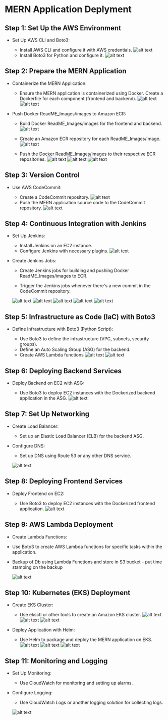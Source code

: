# MERN Application Deplyment
## Step 1: Set Up the AWS Environment

- Set Up AWS CLI and Boto3:

   - Install AWS CLI and configure it with AWS credentials.
     ![alt text](ReadME_Images/image.png)
   - Install Boto3 for Python and configure it.
     ![alt text](ReadME_Images/image-1.png)

## Step 2: Prepare the MERN Application

- Containerize the MERN Application:

   - Ensure the MERN application is containerized using Docker. Create a Dockerfile for each component (frontend and backend).
   ![alt text](ReadME_Images/image-2.png)
   ![alt text](ReadME_Images/image-3.png)

- Push Docker ReadME_Images/images to Amazon ECR:

   - Build Docker ReadME_Images/images for the frontend and backend.
     ![alt text](ReadME_Images/image-4.png)

   - Create an Amazon ECR repository for each ReadME_Images/image.
     ![alt text](ReadME_Images/image-5.png) 

   - Push the Docker ReadME_Images/images to their respective ECR repositories.
     ![alt text](ReadME_Images/image-6.png)
     ![alt text](ReadME_Images/image-7.png)
     ![alt text](ReadME_Images/image-8.png)

## Step 3: Version Control

- Use AWS CodeCommit:

   - Create a CodeCommit repository.
     ![alt text](ReadME_Images/image-9.png) 
   - Push the MERN application source code to the CodeCommit repository.
     ![alt text](ReadME_Images/image-10.png)

## Step 4: Continuous Integration with Jenkins

- Set Up Jenkins:

   - Install Jenkins on an EC2 instance.
   - Configure Jenkins with necessary plugins.
     ![alt text](ReadME_Images/image-11.png)

- Create Jenkins Jobs:

   - Create Jenkins jobs for building and pushing Docker ReadME_Images/images to ECR.

   - Trigger the Jenkins jobs whenever there's a new commit in the CodeCommit repository.

   ![alt text](ReadME_Images/image-12.png)
   ![alt text](ReadME_Images/image-13.png)
   ![alt text](ReadME_Images/image-14.png)
   ![alt text](ReadME_Images/image-15.png)
   ![alt text](ReadME_Images/image-16.png)

## Step 5: Infrastructure as Code (IaC) with Boto3

- Define Infrastructure with Boto3 (Python Script):

   - Use Boto3 to define the infrastructure (VPC, subnets, security groups).
   - Define an Auto Scaling Group (ASG) for the backend.
   - Create AWS Lambda functions
   ![alt text](ReadME_Images/image-17.png)
   ![alt text](ReadME_Images/image-18.png)

## Step 6: Deploying Backend Services

- Deploy Backend on EC2 with ASG:

   - Use Boto3 to deploy EC2 instances with the Dockerized backend application in the ASG.
   ![alt text](ReadME_Images/image-19.png)

## Step 7: Set Up Networking

- Create Load Balancer:

   - Set up an Elastic Load Balancer (ELB) for the backend ASG.

- Configure DNS:

   - Set up DNS using Route 53 or any other DNS service.

   ![alt text](ReadME_Images/image-20.png)

## Step 8: Deploying Frontend Services

- Deploy Frontend on EC2:

   - Use Boto3 to deploy EC2 instances with the Dockerized frontend application.
   ![alt text](ReadME_Images/image-21.png)

## Step 9: AWS Lambda Deployment

- Create Lambda Functions:

- Use Boto3 to create AWS Lambda functions for specific tasks within the application.

- Backup of Db using Lambda Functions and store in S3 bucket - put time stamping on the backup

   ![alt text](ReadME_Images/image-22.png)

## Step 10: Kubernetes (EKS) Deployment

- Create EKS Cluster:

   - Use eksctl or other tools to create an Amazon EKS cluster.
   ![alt text](ReadME_Images/image-23.png)
   ![alt text](ReadME_Images/image-24.png)
   ![alt text](ReadME_Images/image-25.png)


- Deploy Application with Helm:

   - Use Helm to package and deploy the MERN application on EKS.
   ![alt text](ReadME_Images/image-26.png)
   ![alt text](ReadME_Images/image-27.png)
   ![alt text](ReadME_Images/image-28.png)
## Step 11: Monitoring and Logging

- Set Up Monitoring:

   - Use CloudWatch for monitoring and setting up alarms.

- Configure Logging:

   - Use CloudWatch Logs or another logging solution for collecting logs.
   
   ![alt text](ReadME_Images/image-29.png)
